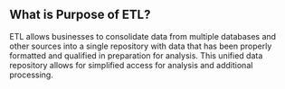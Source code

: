 ## What is Purpose of ETL?

ETL allows businesses to consolidate data from multiple databases and other sources into a single repository with data that has been properly formatted and qualified in preparation for analysis. This unified data repository allows for simplified access for analysis and additional processing.